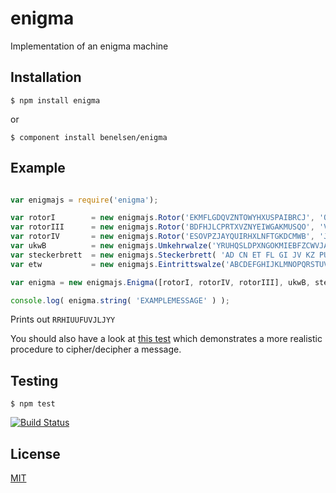 # enigma
  Implementation of an enigma machine

## Installation
  
    $ npm install enigma
  or
  
    $ component install benelsen/enigma

## Example

```js

var enigmajs = require('enigma');

var rotorI        = new enigmajs.Rotor('EKMFLGDQVZNTOWYHXUSPAIBRCJ', 'Q');
var rotorIII      = new enigmajs.Rotor('BDFHJLCPRTXVZNYEIWGAKMUSQO', 'V');
var rotorIV       = new enigmajs.Rotor('ESOVPZJAYQUIRHXLNFTGKDCMWB', 'J');
var ukwB          = new enigmajs.Umkehrwalze('YRUHQSLDPXNGOKMIEBFZCWVJAT');
var steckerbrett  = new enigmajs.Steckerbrett( 'AD CN ET FL GI JV KZ PU QY WX' );
var etw           = new enigmajs.Eintrittswalze('ABCDEFGHIJKLMNOPQRSTUVWXYZ');

var enigma = new enigmajs.Enigma([rotorI, rotorIV, rotorIII], ukwB, steckerbrett, etw);

console.log( enigma.string( 'EXAMPLEMESSAGE' ) );
```
Prints out `RRHIUUFUVJLJYY`

You should also have a look at [this test](test/enigma-realmessage.js) which demonstrates a more realistic procedure to cipher/decipher a message.

## Testing
  
    $ npm test

  [![Build Status](https://travis-ci.org/benelsen/enigma.png?branch=master)](https://travis-ci.org/benelsen/enigma)

## License

[MIT](LICENSE)
